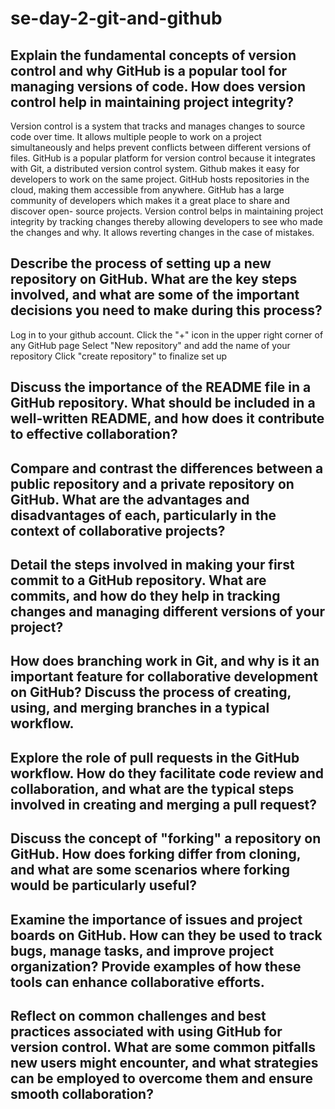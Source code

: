 # se-day-2-git-and-github
## Explain the fundamental concepts of version control and why GitHub is a popular tool for managing versions of code. How does version control help in maintaining project integrity?

Version control is a system that tracks and manages changes to source code over time. It allows multiple people to work on a project simultaneously and helps prevent conflicts between different versions of files.
GitHub is a popular platform for version control because it integrates with Git, a distributed version control system. Github makes it easy for developers to work on the same project. GitHub hosts repositories in the cloud, making them accessible from anywhere. GitHub has a large community of developers which makes it a great place to share and discover open- source projects. 
Version control belps in maintaining project integrity by tracking changes thereby allowing developers to see who made the changes and why. It allows reverting changes in the case of mistakes.
## Describe the process of setting up a new repository on GitHub. What are the key steps involved, and what are some of the important decisions you need to make during this process?
Log in to your github account.
Click the "+" icon in the upper right corner of any GitHub page
Select "New repository" and add the name of your repository
Click "create repository" to finalize set up

## Discuss the importance of the README file in a GitHub repository. What should be included in a well-written README, and how does it contribute to effective collaboration?

## Compare and contrast the differences between a public repository and a private repository on GitHub. What are the advantages and disadvantages of each, particularly in the context of collaborative projects?

## Detail the steps involved in making your first commit to a GitHub repository. What are commits, and how do they help in tracking changes and managing different versions of your project?

## How does branching work in Git, and why is it an important feature for collaborative development on GitHub? Discuss the process of creating, using, and merging branches in a typical workflow.

## Explore the role of pull requests in the GitHub workflow. How do they facilitate code review and collaboration, and what are the typical steps involved in creating and merging a pull request?

## Discuss the concept of "forking" a repository on GitHub. How does forking differ from cloning, and what are some scenarios where forking would be particularly useful?

## Examine the importance of issues and project boards on GitHub. How can they be used to track bugs, manage tasks, and improve project organization? Provide examples of how these tools can enhance collaborative efforts.

## Reflect on common challenges and best practices associated with using GitHub for version control. What are some common pitfalls new users might encounter, and what strategies can be employed to overcome them and ensure smooth collaboration?
